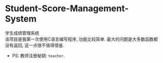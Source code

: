 # Student-Score-Management-System
学生成绩管理系统  
该项目是我第一次使用C语言编写程序, 功能比较简单. 最大的问题是大多数函数都没有返回, 这一点很不值得借鉴.  
* PS: 教师注册秘钥: `teacher`.
